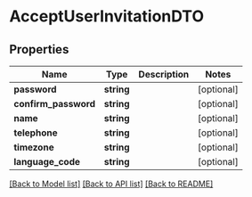 # AcceptUserInvitationDTO

## Properties
Name | Type | Description | Notes
------------ | ------------- | ------------- | -------------
**password** | **string** |  | [optional] 
**confirm_password** | **string** |  | [optional] 
**name** | **string** |  | [optional] 
**telephone** | **string** |  | [optional] 
**timezone** | **string** |  | [optional] 
**language_code** | **string** |  | [optional] 

[[Back to Model list]](../README.md#documentation-for-models) [[Back to API list]](../README.md#documentation-for-api-endpoints) [[Back to README]](../README.md)


